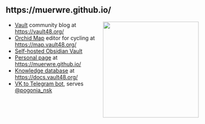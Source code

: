 <h2>https://muerwre.github.io/</h2>

<a href="https://muerwre.github.io/">
  <img src="https://muerwre.github.io/nuxt/desk.fcd75862.svg" align="right" width="250" />
</a>

- [Vault](https://github.com/muerwre/vault-frontend) community blog at https://vault48.org/
- [Orchid Map](https://github.com/muerwre/orchidmap-front) editor for cycling at https://map.vault48.org/
- [Self-hosted Obsidian Vault](https://github.com/muerwre/obsidian-publish)
- [Personal page](https://github.com/muerwre/muerwre.github.io) at https://muerwre.github.io/
- [Knowledge database](https://github.com/muerwre/docs.vaul48.org) at https://docs.vault48.org/
- [VK to Telegram bot](https://github.com/muerwre/nvs-tg-bot), serves [@pogonia_nsk](https://t.me/pogonia_nsk)
